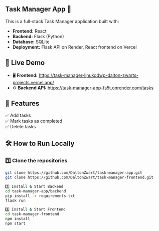 ## Task Manager App 📌

This is a full-stack Task Manager application built with:

- **Frontend:** React  
- **Backend:** Flask (Python)  
- **Database:** SQLite  
- **Deployment:** Flask API on Render, React frontend on Vercel  

## 🔗 Live Demo  
- 🖥 **Frontend:** https://task-manager-ljnukodwp-dalton-zwarts-projects.vercel.app/
- ⚙️ **Backend API:** https://task-manager-app-fs5t.onrender.com/tasks

## 🚀 Features
✅ Add tasks  
✅ Mark tasks as completed  
✅ Delete tasks  

## 🛠 How to Run Locally
### **1️⃣ Clone the repositories**  
```sh
git clone https://github.com/DaltonZwart/task-manager-app.git
git clone https://github.com/DaltonZwart/task-manager-frontend.git

2️⃣ Install & Start Backend
cd task-manager-app/backend
pip install -r requirements.txt
flask run

3️⃣ Install & Start Frontend
cd task-manager-frontend
npm install
npm start
